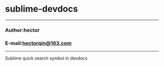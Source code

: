 sublime-devdocs
===========================
****
### Author:hector
### E-mail:hectorqin@163.com
****
Sublime quick search symbol in devdocs